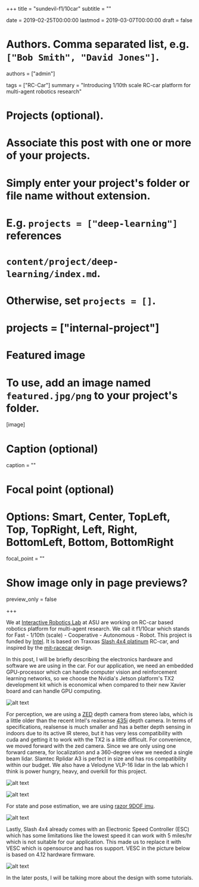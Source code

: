 +++
title = "sundevil-f1/10car"
subtitle = ""

date = 2019-02-25T00:00:00
lastmod = 2019-03-07T00:00:00
draft = false

# Authors. Comma separated list, e.g. `["Bob Smith", "David Jones"]`.
authors = ["admin"]

tags = ["RC-Car"]
summary = "Introducing 1/10th scale RC-car platform for multi-agent robotics research"

# Projects (optional).
#   Associate this post with one or more of your projects.
#   Simply enter your project's folder or file name without extension.
#   E.g. `projects = ["deep-learning"]` references
#   `content/project/deep-learning/index.md`.
#   Otherwise, set `projects = []`.
# projects = ["internal-project"]

# Featured image
# To use, add an image named `featured.jpg/png` to your project's folder.
[image]
  # Caption (optional)
  caption = ""

  # Focal point (optional)
  # Options: Smart, Center, TopLeft, Top, TopRight, Left, Right, BottomLeft, Bottom, BottomRight
  focal_point = ""

  # Show image only in page previews?
  preview_only = false

+++

[lidar]: ./images/rplidar.jpg
[zed_camera]: ./images/zed_camera.jpg
[imu]: ./images/razor_imu.jpg
[vesc]: ./images/vesc.jpg
[tx2]: ./images/tx2.jpg


We at [Interactive Robotics Lab](https://interactive-robotics.engineering.asu.edu/) at ASU are working on RC-car based robotics platform for multi-agent research. We call it f1/10car which stands for Fast - 1/10th (scale) - Cooperative - Autonomous - Robot. This project is funded by [Intel](https://intel.com). It is based on Traxxas [Slash 4x4 platinum](https://traxxas.com/products/models/electric/6804Rslash4x4platinum) RC-car, and inspired by the [mit-racecar](https://github.com/mit-racecar) design.

In this post, I will be briefly describing the electronics hardware and software we are using in the car. For our application, we need an embedded GPU-processor which can handle computer vision and reinforcement learning networks, so we choose the Nvidia's Jetson platform's TX2 development kit which is economical when compared to their new Xavier board and can handle GPU computing.

![alt text][tx2]

For perception, we are using a [ZED](https://www.stereolabs.com/zed/) depth camera from stereo labs, which is a little older than the recent Intel's realsense [435i](https://realsense.intel.com/depth-camera/#D435i) depth camera. In terms of specifications, realsense is much smaller and has a better depth sensing in indoors due to its active IR stereo, but it has very less compatibility with cuda and getting it to work with the TX2 is a little difficult. For convenience, we moved forward with the zed camera. Since we are only using one forward camera, for localization and a 360-degree view we needed a single beam lidar. Slamtec Rplidar A3 is perfect in size and has ros compatibility within our budget. We also have a Velodyne VLP-16 lidar in the lab which I think is power hungry, heavy, and overkill for this project.

![alt text][zed_camera]

![alt text][lidar]

For state and pose estimation, we are using [razor 9DOF imu](https://www.sparkfun.com/products/14001).

![alt text][imu]

Lastly, Slash 4x4 already comes with an Electronic Speed Controller (ESC) which has some limitations like the lowest speed it can work with 5 miles/hr which is not suitable for our application. This made us to replace it with VESC which is opensource and has ros support. VESC in the picture below is based on 4.12 hardware firmware.

![alt text][vesc]


In the later posts, I will be talking more about the design with some tutorials.
